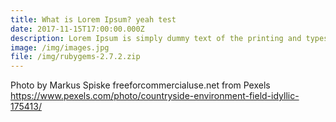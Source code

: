 ```yaml
---
title: What is Lorem Ipsum? yeah test
date: 2017-11-15T17:00:00.000Z
description: Lorem Ipsum is simply dummy text of the printing and typesetting industry.
image: /img/images.jpg
file: /img/rubygems-2.7.2.zip
---
```

Photo by Markus Spiske freeforcommercialuse.net from Pexels https://www.pexels.com/photo/countryside-environment-field-idyllic-175413/


